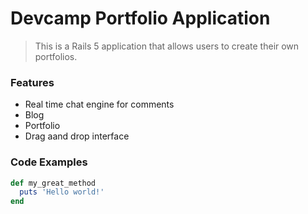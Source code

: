 # Devcamp Portfolio Application

> This is a Rails 5 application that allows users to create their own portfolios.

### Features

- Real time chat engine for comments
- Blog
- Portfolio
- Drag aand drop interface 

### Code Examples

```ruby
def my_great_method
  puts 'Hello world!'
end
```
